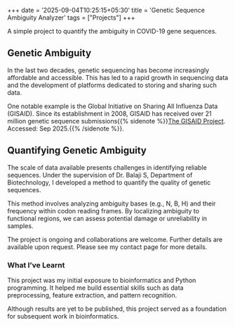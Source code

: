 +++
date = '2025-09-04T10:25:15+05:30'
title = 'Genetic Sequence Ambiguity Analyzer'
tags = ["Projects"]
+++

A simple project to quantify the ambiguity in COVID-19 gene sequences.

<!--more-->

## Genetic Ambiguity

In the last two decades, genetic sequencing has become increasingly affordable and accessible. This has led to a rapid growth in sequencing data and the development of platforms dedicated to storing and sharing such data.

One notable example is the Global Initiative on Sharing All Influenza Data (GISAID). Since its establishment in 2008, GISAID has received over 21 million genetic sequence submissions{{% sidenote %}}[The GISAID Project](https://gisaid.org). Accessed: Sep 2025.{{% /sidenote %}}.

## Quantifying Genetic Ambiguity

The scale of data available presents challenges in identifying reliable sequences. Under the supervision of Dr. Balaji S, Department of Biotechnology, I developed a method to quantify the quality of genetic sequences.

This method involves analyzing ambiguity bases (e.g., N, B, H) and their frequency within codon reading frames. By localizing ambiguity to functional regions, we can assess potential damage or unreliability in samples.

The project is ongoing and collaborations are welcome. Further details are available upon request. Please see my contact page for more details. <!--TODO-->


### What I’ve Learnt

This project was my initial exposure to bioinformatics and Python programming. It helped me build essential skills such as data preprocessing, feature extraction, and pattern recognition.

Although results are yet to be published, this project served as a foundation for subsequent work in bioinformatics.

